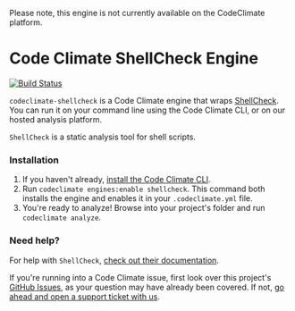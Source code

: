 Please note, this engine is not currently available on the CodeClimate platform.

# Code Climate ShellCheck Engine

[![Build Status](https://travis-ci.org/filib/codeclimate-shellcheck.svg?branch=master)](https://travis-ci.org/filib/codeclimate-shellcheck)

`codeclimate-shellcheck` is a Code Climate engine that wraps
[ShellCheck](http://www.shellcheck.net/). You can run it on your
command line using the Code Climate CLI, or on our hosted analysis
platform.

`ShellCheck` is a static analysis tool for shell scripts.

### Installation

1. If you haven't already, [install the Code Climate CLI](https://github.com/codeclimate/codeclimate).
2. Run `codeclimate engines:enable shellcheck`. This command both installs the engine and enables it in your `.codeclimate.yml` file.
3. You're ready to analyze! Browse into your project's folder and run `codeclimate analyze`.

### Need help?

For help with `ShellCheck`,
[check out their documentation](http://www.shellcheck.net/).

If you're running into a Code Climate issue, first look over this
project's
[GitHub Issues](https://github.com/filib/codeclimate-shellcheck),
as your question may have already been covered. If not,
[go ahead and open a support ticket with us](https://codeclimate.com/help).
